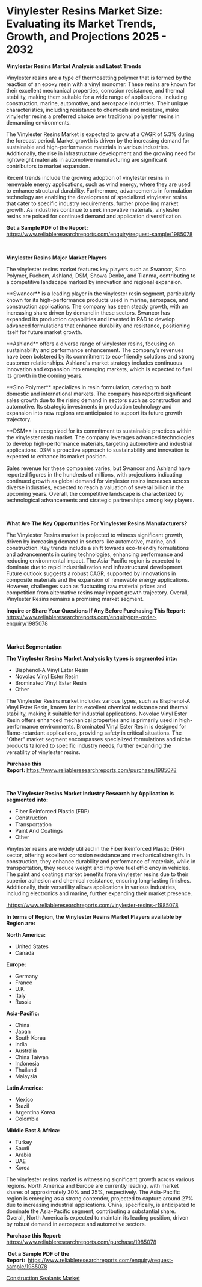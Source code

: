 <p><h1>Vinylester Resins Market Size: Evaluating its Market Trends, Growth, and Projections 2025 - 2032</h1></p><p><strong>Vinylester Resins Market Analysis and Latest Trends</strong></p>
<p><p>Vinylester resins are a type of thermosetting polymer that is formed by the reaction of an epoxy resin with a vinyl monomer. These resins are known for their excellent mechanical properties, corrosion resistance, and thermal stability, making them suitable for a wide range of applications, including construction, marine, automotive, and aerospace industries. Their unique characteristics, including resistance to chemicals and moisture, make vinylester resins a preferred choice over traditional polyester resins in demanding environments.</p><p>The Vinylester Resins Market is expected to grow at a CAGR of 5.3% during the forecast period. Market growth is driven by the increasing demand for sustainable and high-performance materials in various industries. Additionally, the rise in infrastructure development and the growing need for lightweight materials in automotive manufacturing are significant contributors to market expansion. </p><p>Recent trends include the growing adoption of vinylester resins in renewable energy applications, such as wind energy, where they are used to enhance structural durability. Furthermore, advancements in formulation technology are enabling the development of specialized vinylester resins that cater to specific industry requirements, further propelling market growth. As industries continue to seek innovative materials, vinylester resins are poised for continued demand and application diversification.</p></p>
<p><strong>Get a Sample PDF of the Report:&nbsp;</strong> <a href="https://www.reliableresearchreports.com/enquiry/request-sample/1985078?utm_campaign=3275&utm_medium=2&utm_source=Github&utm_content=ia&utm_term=01042025&utm_id=vinylester-resins">https://www.reliableresearchreports.com/enquiry/request-sample/1985078</a></p>
<p>&nbsp;</p>
<p><strong>Vinylester Resins Major Market Players</strong></p>
<p><p>The vinylester resins market features key players such as Swancor, Sino Polymer, Fuchem, Ashland, DSM, Showa Denko, and Tianma, contributing to a competitive landscape marked by innovation and regional expansion.</p><p>**Swancor** is a leading player in the vinylester resin segment, particularly known for its high-performance products used in marine, aerospace, and construction applications. The company has seen steady growth, with an increasing share driven by demand in these sectors. Swancor has expanded its production capabilities and invested in R&D to develop advanced formulations that enhance durability and resistance, positioning itself for future market growth.</p><p>**Ashland** offers a diverse range of vinylester resins, focusing on sustainability and performance enhancement. The company’s revenues have been bolstered by its commitment to eco-friendly solutions and strong customer relationships. Ashland's market strategy includes continuous innovation and expansion into emerging markets, which is expected to fuel its growth in the coming years.</p><p>**Sino Polymer** specializes in resin formulation, catering to both domestic and international markets. The company has reported significant sales growth due to the rising demand in sectors such as construction and automotive. Its strategic investments in production technology and expansion into new regions are anticipated to support its future growth trajectory.</p><p>**DSM** is recognized for its commitment to sustainable practices within the vinylester resin market. The company leverages advanced technologies to develop high-performance materials, targeting automotive and industrial applications. DSM's proactive approach to sustainability and innovation is expected to enhance its market position.</p><p>Sales revenue for these companies varies, but Swancor and Ashland have reported figures in the hundreds of millions, with projections indicating continued growth as global demand for vinylester resins increases across diverse industries, expected to reach a valuation of several billion in the upcoming years. Overall, the competitive landscape is characterized by technological advancements and strategic partnerships among key players.</p></p>
<p>&nbsp;</p>
<p><strong>What Are The Key Opportunities For Vinylester Resins Manufacturers?</strong></p>
<p><p>The Vinylester Resins market is projected to witness significant growth, driven by increasing demand in sectors like automotive, marine, and construction. Key trends include a shift towards eco-friendly formulations and advancements in curing technologies, enhancing performance and reducing environmental impact. The Asia-Pacific region is expected to dominate due to rapid industrialization and infrastructural development. Future outlook suggests a robust CAGR, supported by innovations in composite materials and the expansion of renewable energy applications. However, challenges such as fluctuating raw material prices and competition from alternative resins may impact growth trajectory. Overall, Vinylester Resins remains a promising market segment.</p></p>
<p><strong>Inquire or Share Your Questions If Any Before Purchasing This Report:</strong> <a href="https://www.reliableresearchreports.com/enquiry/pre-order-enquiry/1985078?utm_campaign=3275&utm_medium=2&utm_source=Github&utm_content=ia&utm_term=01042025&utm_id=vinylester-resins">https://www.reliableresearchreports.com/enquiry/pre-order-enquiry/1985078</a></p>
<p>&nbsp;</p>
<p><strong>Market Segmentation</strong></p>
<p><strong>The Vinylester Resins Market Analysis by types is segmented into:</strong></p>
<p><ul><li>Bisphenol-A Vinyl Ester Resin</li><li>Novolac Vinyl Ester Resin</li><li>Brominated Vinyl Ester Resin</li><li>Other</li></ul></p>
<p><p>The Vinylester Resins market includes various types, such as Bisphenol-A Vinyl Ester Resin, known for its excellent chemical resistance and thermal stability, making it suitable for industrial applications. Novolac Vinyl Ester Resin offers enhanced mechanical properties and is primarily used in high-performance environments. Brominated Vinyl Ester Resin is designed for flame-retardant applications, providing safety in critical situations. The "Other" market segment encompasses specialized formulations and niche products tailored to specific industry needs, further expanding the versatility of vinylester resins.</p></p>
<p><strong>Purchase this Report:&nbsp;</strong><a href="https://www.reliableresearchreports.com/purchase/1985078?utm_campaign=3275&utm_medium=2&utm_source=Github&utm_content=ia&utm_term=01042025&utm_id=vinylester-resins">https://www.reliableresearchreports.com/purchase/1985078</a></p>
<p>&nbsp;</p>
<p><strong>The Vinylester Resins Market Industry Research by Application is segmented into:</strong></p>
<p><ul><li>Fiber Reinforced Plastic (FRP)</li><li>Construction</li><li>Transportation</li><li>Paint And Coatings</li><li>Other</li></ul></p>
<p><p>Vinylester resins are widely utilized in the Fiber Reinforced Plastic (FRP) sector, offering excellent corrosion resistance and mechanical strength. In construction, they enhance durability and performance of materials, while in transportation, they reduce weight and improve fuel efficiency in vehicles. The paint and coatings market benefits from vinylester resins due to their superior adhesion and chemical resistance, ensuring long-lasting finishes. Additionally, their versatility allows applications in various industries, including electronics and marine, further expanding their market presence.</p></p>
<p><a href="https://www.reliableresearchreports.com/vinylester-resins-r1985078?utm_campaign=3275&utm_medium=2&utm_source=Github&utm_content=ia&utm_term=01042025&utm_id=vinylester-resins">&nbsp;https://www.reliableresearchreports.com/vinylester-resins-r1985078</a></p>
<p><strong>In terms of Region, the Vinylester Resins Market Players available by Region are:</strong></p>
<p>
    <p> <strong> North America: </strong>
        <ul>
            <li>United States</li>
            <li>Canada</li>
        </ul>
        </p> 
    <p> <strong> Europe: </strong>
        <ul>
            <li>Germany</li>
            <li>France</li>
            <li>U.K.</li>
            <li>Italy</li>
            <li>Russia</li>
        </ul>
        </p> 
    <p> <strong> Asia-Pacific: </strong>
        <ul>
            <li>China</li>
            <li>Japan</li>
            <li>South Korea</li>
            <li>India</li>
            <li>Australia</li>
            <li>China Taiwan</li>
            <li>Indonesia</li>
            <li>Thailand</li>
            <li>Malaysia</li>
        </ul>
        </p> 
    <p> <strong> Latin America: </strong>
        <ul>
            <li>Mexico</li>
            <li>Brazil</li>
            <li>Argentina Korea</li>
            <li>Colombia</li>
        </ul>
        </p> 
    <p> <strong> Middle East & Africa: </strong>
        <ul>
            <li>Turkey</li>
            <li>Saudi</li>
            <li>Arabia</li>
            <li>UAE</li>
            <li>Korea</li>
        </ul>
    </p>
    </p>
<p><p>The vinylester resins market is witnessing significant growth across various regions. North America and Europe are currently leading, with market shares of approximately 30% and 25%, respectively. The Asia-Pacific region is emerging as a strong contender, projected to capture around 27% due to increasing industrial applications. China, specifically, is anticipated to dominate the Asia-Pacific segment, contributing a substantial share. Overall, North America is expected to maintain its leading position, driven by robust demand in aerospace and automotive sectors.</p></p>
<p><strong>Purchase this Report: </strong><a href="https://www.reliableresearchreports.com/purchase/1985078?utm_campaign=3275&utm_medium=2&utm_source=Github&utm_content=ia&utm_term=01042025&utm_id=vinylester-resins">https://www.reliableresearchreports.com/purchase/1985078</a></p>
<p>&nbsp;<strong>Get a Sample PDF of the Report:&nbsp;&nbsp;</strong><a href="https://www.reliableresearchreports.com/enquiry/request-sample/1985078?utm_campaign=3275&utm_medium=2&utm_source=Github&utm_content=ia&utm_term=01042025&utm_id=vinylester-resins">https://www.reliableresearchreports.com/enquiry/request-sample/1985078</a></p>
<p><strong></strong></p>
<p><p><a href="https://github.com/nacrehuipie/Market-Research-Report-List-1/blob/main/construction-sealants-market.md?utm_campaign=3275&utm_medium=2&utm_source=Github&utm_content=ia&utm_term=01042025&utm_id=vinylester-resins">Construction Sealants Market</a></p></p>